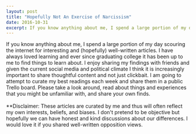 ```yaml
---
layout: post
title: "Hopefully Not An Exercise of Narcissism"
date: 2016-10-31
excerpt: If you know anything about me, I spend a large portion of my day scouring the internet for interesting and (hopefully) well-written articles. I have always loved learning and ever since graduating college...
---
```


If you know anything about me, I spend a large portion of my day scouring the internet for interesting and (hopefully) well-written articles. I have always loved learning and ever since graduating college it has been up to me to find things to learn about. I enjoy sharing my findings with friends and given the current social media and political climate I think it is increasingly important to share thoughtful content and not just clickbait. <!--more--> I am going to attempt to curate my best readings each week and share them in a public Trello board. Please take a look around, read about things and experiences that you might be unfamiliar with, and share your own finds.
<br>
<br>
**Disclaimer: These articles are curated by me and thus will often reflect my own interests, beliefs, and biases. I don't pretend to be objective but hopefully we can have honest and kind discussions about our differences. I would love it if you shared well-written opposition views.

